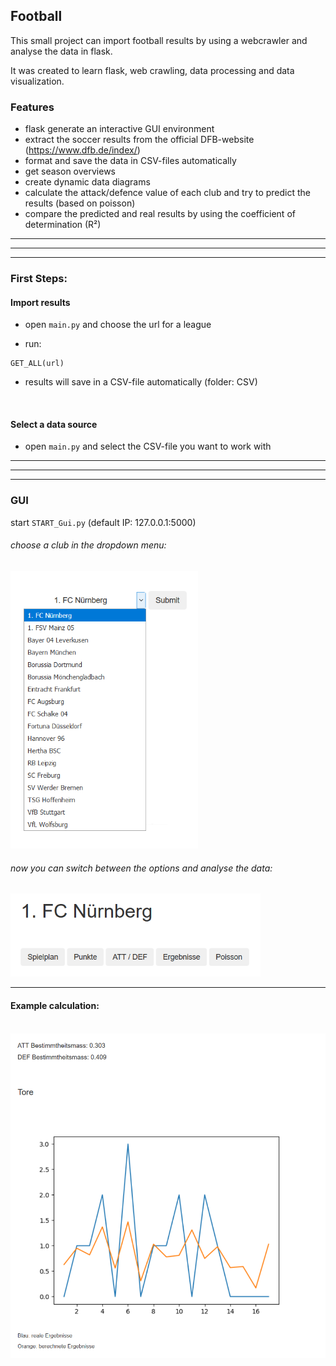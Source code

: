 ##  Football

This small project can import football results by using a webcrawler and analyse the data in flask.

It was created to learn flask, web crawling, data processing and data visualization.  


### Features

- flask generate an interactive GUI environment
- extract the soccer results from the official DFB-website (https://www.dfb.de/index/)
- format and save the data in CSV-files automatically
- get season overviews 
- create dynamic data diagrams
- calculate the attack/defence value of each club and try to predict the results (based on poisson)
- compare the predicted and real results by using the coefficient of determination (R²)

------------
------------
------------

### First Steps: 

#### Import results

- open ```main.py``` and choose the url for a league

- run:
```
GET_ALL(url)
```

- results will save in a CSV-file automatically (folder: CSV) 

</br>

#### Select a data source 

- open ```main.py``` and select the CSV-file you want to work with

------------
------------
------------

### GUI

start ```START_Gui.py``` (default IP: 127.0.0.1:5000)

###### choose a club in the dropdown menu:

<img src="pics/dropdown.png" alt="drawing" width="300"/>

###### now you can switch between the options and analyse the data:

<img src="pics/menu.png" alt="drawing" width="400"/>

</br>

------------

#### Example calculation:

</br>

<img src="pics/prediction.png" alt="drawing" width="600"/>




